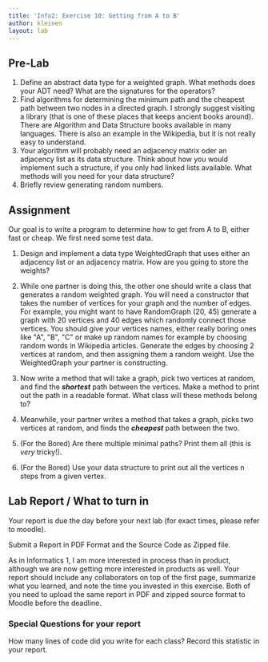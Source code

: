 ```yaml
---
title: 'Info2: Exercise 10: Getting from A to B'
author: kleinen
layout: lab
---
```

## Pre-Lab

1. Define an abstract data type for a weighted graph. What methods does your ADT need? What are the signatures for the operators?
2. Find algorithms for determining the minimum path and the cheapest path between two nodes in a directed graph. I strongly suggest visiting a library (that is one of these places that keeps ancient books around). There are Algorithm and Data Structure books available in many languages. There is also an example in the Wikipedia, but it is not really easy to understand.
3. Your algorithm will probably need an adjacency matrix oder an adjacency list as its data structure. Think about how you would implement such a structure, if you only had linked lists available. What methods will you need for your data structure?
4. Briefly review generating random numbers.

## Assignment

Our goal is to write a program to determine how to get from A to B, either fast or cheap. We first need some test data.

1. Design and implement a data type WeightedGraph that uses either an adjacency list or an adjacency matrix. How are you going to store the weights?
2. While one partner is doing this, the other one should write a class that generates a random weighted graph. You will need a constructor that takes the number of vertices for your graph and the number of edges. For example, you might want to have RandomGraph (20, 45) generate a graph with 20 vertices and 40 edges which randomly connect those vertices. You should give your vertices names, either really boring ones like "A", "B", "C" or make up random names for example by choosing random words in Wikipedia articles. Generate the edges by choosing 2 vertices at random, and then assigning them a random weight. Use the WeightedGraph your partner is constructing.
3. Now write a method that will take a graph, pick two vertices at random, and find the ***shortest*** path between the vertices. Make a method to print out the path in a readable format. What class will these methods belong to?
4. Meanwhile, your partner writes a method that takes a graph, picks two vertices at random, and finds the ***cheapest*** path between the two.

5. (For the Bored) Are there multiple minimal paths? Print them all (this is *very* tricky!).
6. (For the Bored) Use your data structure to print out all the vertices n steps from a given vertex.


## Lab Report / What to turn in

Your report is due the day before your next lab (for exact times, please refer to moodle).

Submit a Report in PDF Format and the Source Code as Zipped file.

As in Informatics 1, I am more interested in process than in product,
although we are now getting more interested in products as well.
Your report should include any collaborators on top of the first page,
summarize what you learned,
and note the time you invested in this exercise.
Both of you need to upload the same report in PDF and zipped source format to Moodle before the
deadline.

### Special Questions for your report
How many lines of code did you write for each class? Record this statistic in your report.
